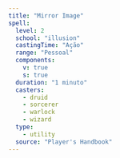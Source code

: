 ```yaml
---
title: "Mirror Image"
spell:
  level: 2
  school: "illusion"
  castingTime: "Ação"
  range: "Pessoal"
  components:
    v: true
    s: true
  duration: "1 minuto"
  casters:
    - druid
    - sorcerer
    - warlock
    - wizard
  type:
    - utility
  source: "Player's Handbook"
---
```

